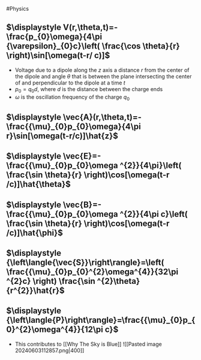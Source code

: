 #Physics 
## $\displaystyle V(r,\theta,t)=- \frac{p_{0}\omega}{4\pi {\varepsilon}_{0}c}\left( \frac{\cos \theta}{r} \right)\sin[\omega(t-r/ c)]$
* Voltage due to a dipole along the $\displaystyle z$ axis a distance $\displaystyle r$ from the center of the dipole and angle $\displaystyle \theta$ that is between the plane intersecting the center of and perpendicular to the dipole at a time $\displaystyle t$
* $\displaystyle p_{0}=q_{0}d$, where $\displaystyle d$ is the distance between the charge ends
* $\displaystyle \omega$ is the oscillation frequency of the charge $\displaystyle q_{0}$
## $\displaystyle \vec{A}(r,\theta,t)=- \frac{{\mu}_{0}p_{0}\omega}{4\pi r}\sin[\omega(t-r/c)]\hat{z}$
## $\displaystyle \vec{E}=-\frac{{\mu}_{0}p_{0}\omega ^{2}}{4\pi}\left( \frac{\sin \theta}{r} \right)\cos[\omega(t-r /c)]\hat{\theta}$
## $\displaystyle \vec{B}=- \frac{{\mu}_{0}p_{0}\omega ^{2}}{4\pi c}\left( \frac{\sin \theta}{r} \right)\cos[\omega(t-r /c)]\hat{\phi}$
## $\displaystyle {\left\langle{\vec{S}}\right\rangle}=\left( \frac{{\mu}_{0}p_{0}^{2}\omega^{4}}{32\pi ^{2}c} \right) \frac{\sin ^{2}\theta}{r^{2}}\hat{r}$
## $\displaystyle {\left\langle{P}\right\rangle}=\frac{{\mu}_{0}p_{0}^{2}\omega^{4}}{12\pi c}$
* This contributes to [[Why The Sky is Blue]]
![[Pasted image 20240603112857.png|400]]